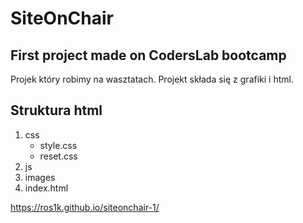 SiteOnChair
===========

First project made on CodersLab bootcamp
----------------------------------
Projek który robimy na wasztatach.
Projekt składa się z grafiki i html.

Struktura html
--------------
1. css
    - style.css
    - reset.css
2. js
3. images
4. index.html


https://ros1k.github.io/siteonchair-1/
